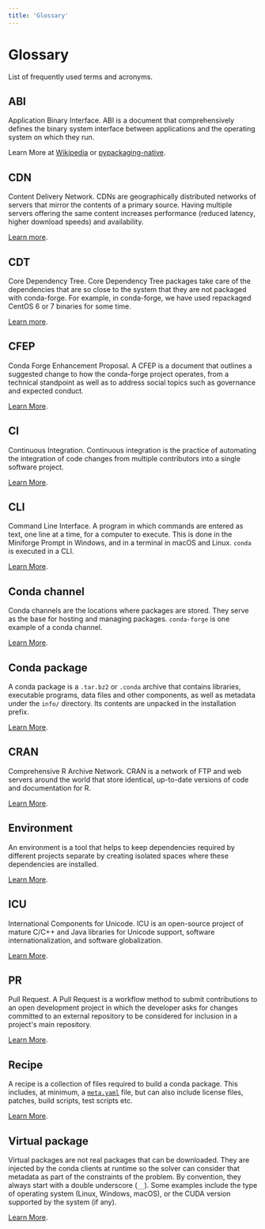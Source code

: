 ```yaml
---
title: 'Glossary'
---
```


<a id="miscellaneous"></a>

<a id="misc-glossary"></a>

<a id="glossary"></a>

# Glossary

List of frequently used terms and acronyms.

<a id="term-ABI"></a>

## ABI

Application Binary Interface. ABI is a document that comprehensively defines the binary system interface between applications and the operating system on which they run.

Learn More at [Wikipedia](https://en.wikipedia.org/wiki/Application_binary_interface) or [pypackaging-native](https://pypackaging-native.github.io/background/binary_interface).

<a id="term-CDN"></a>

## CDN

Content Delivery Network. CDNs are geographically distributed networks of servers that mirror the contents of a primary source. Having multiple servers offering the same content increases performance (reduced latency, higher download speeds) and availability.

[Learn more](https://en.wikipedia.org/wiki/Content_delivery_network).

<a id="term-CDT"></a>

## CDT

Core Dependency Tree. Core Dependency Tree packages take care of the dependencies that are so close to the system that they are not packaged with conda-forge. For example, in conda-forge, we have used repackaged CentOS 6 or 7 binaries for some time.

[Learn more](https://conda-forge.org/docs/maintainer/knowledge_base.html#cdt-packages).

<a id="term-CFEP"></a>

## CFEP

Conda Forge Enhancement Proposal. A CFEP is a document that outlines a suggested change to how the conda-forge project operates, from a technical standpoint as well as to address social topics such as governance and expected conduct.

[Learn More](https://github.com/conda-forge/cfep/blob/main/cfep-01.md/).

<a id="term-CI"></a>

## CI

Continuous Integration. Continuous integration is the practice of automating the integration of code changes from multiple contributors into a single software project.

[Learn More](https://en.wikipedia.org/wiki/Continuous_integration).

<a id="term-CLI"></a>

## CLI

Command Line Interface. A program in which commands are entered as text, one line at a time, for a computer to execute. This is done in the Miniforge Prompt in Windows, and in a terminal in macOS and Linux. `conda` is executed in a CLI.

[Learn More](https://en.wikipedia.org/wiki/Command-line_interface).

<a id="term-Conda-channel"></a>

## Conda channel

Conda channels are the locations where packages are stored. They serve as the base for hosting and managing packages. `conda-forge` is one example of a conda channel.

[Learn More](https://docs.conda.io/projects/conda/en/latest/user-guide/concepts/channels.html).

<a id="term-Conda-package"></a>

## Conda package

A conda package is a `.tar.bz2` or `.conda` archive that contains libraries, executable programs, data files and other components, as well as metadata under the `info/` directory. Its contents are unpacked in the installation prefix.

[Learn More](<https://en.wikipedia.org/wiki/Conda_(package_manager)>).

<a id="term-CRAN"></a>

## CRAN

Comprehensive R Archive Network. CRAN is a network of FTP and web servers around the world that store identical, up-to-date versions of code and documentation for R.

[Learn More](https://cran.r-project.org/).

<a id="term-Environment"></a>

## Environment

An environment is a tool that helps to keep dependencies required by different projects separate by creating isolated spaces where these dependencies are installed.

[Learn More](https://docs.conda.io/projects/conda/en/latest/user-guide/concepts/environments.html).

<a id="term-ICU"></a>

## ICU

International Components for Unicode. ICU is an open-source project of mature C/C++ and Java libraries for Unicode support, software internationalization, and software globalization.

[Learn More](https://icu.unicode.org/).

<a id="term-PR"></a>

## PR

Pull Request. A Pull Request is a workflow method to submit contributions to an open development project in which the developer asks for changes committed to an external repository to be considered for inclusion in a project's main repository.

[Learn More](https://help.github.com/articles/about-pull-requests/).

<a id="term-Recipe"></a>

## Recipe

A recipe is a collection of files required to build a conda package. This includes, at minimum, a [`meta.yaml`](maintainer/adding_pkgs.md#the-recipe-meta-yaml) file, but can also include license files, patches, build scripts, test scripts etc.

[Learn More](https://docs.conda.io/projects/conda-build/en/stable/resources/define-metadata.html).

<a id="term-Virtual-package"></a>

## Virtual package

Virtual packages are not real packages that can be downloaded. They are injected by the conda clients at runtime so the solver can consider that metadata as part of the constraints of the problem. By convention, they always start with a double underscore (`__`). Some examples include the type of operating system (Linux, Windows, macOS), or the CUDA version supported by the system (if any).

[Learn More](https://conda.io/projects/conda/en/latest/user-guide/tasks/manage-virtual.html).
